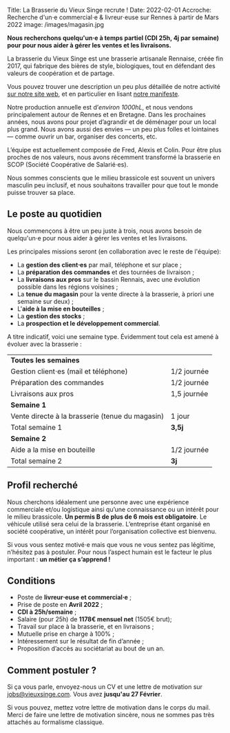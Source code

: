 Title: La Brasserie du Vieux Singe recrute !
Date: 2022-02-01
Accroche: Recherche d'un⋅e commercial⋅e & livreur⋅euse sur Rennes à partir de Mars 2022
image: /images/magasin.jpg

**Nous recherchons quelqu'un⋅e à temps partiel (CDI 25h, 4j par semaine) pour pour nous aider à gérer les ventes et les livraisons.**

La brasserie du Vieux Singe est une brasserie artisanale Rennaise, créée fin 2017, qui fabrique des bières de style, biologiques, tout en défendant des valeurs de coopération et de partage.

Vous pouvez trouver une description un peu plus détaillée de notre activité [sur notre site web](https://www.vieuxsinge.com), et en particulier en lisant [notre manifeste](https://www.vieuxsinge.com/manifeste.html).

Notre production annuelle est d’*environ 1000hL*, et nous vendons principalement autour de Rennes et en Bretagne. Dans les prochaines années, nous avons pour projet d’agrandir et de déménager pour un local plus grand. Nous avons aussi des envies — un peu plus folles et lointaines — comme ouvrir un bar, organiser des concerts, etc.

L’équipe est actuellement composée de Fred, Alexis et Colin. Pour être plus proches de nos valeurs, nous avons récemment transformé la brasserie en SCOP (Société Coopérative de Salarié⋅es).

Nous sommes conscients que le milieu brassicole est souvent un univers masculin peu inclusif, et nous souhaitons travailler pour que tout le monde puisse trouver sa place.

## Le poste au quotidien		

Nous commençons à être un peu juste à trois, nous avons besoin de quelqu'un⋅e pour nous aider à gérer les ventes et les livraisons.

Les principales missions seront (en collaboration avec le reste de l'équipe):

- La **gestion des client⋅es** par mail, téléphone et sur place ;
- La **préparation des commandes** et des tournées de livraison ;
- La **livraisons aux pros** sur le bassin Rennais, avec une évolution possible dans les régions voisines ;
- La **tenue du magasin** pour la vente directe à la brasserie, à priori une semaine sur deux) ;
- L'**aide à la mise en bouteilles** ;
- La **gestion des stocks** ;
- La **prospection et le développement commercial**.

A titre indicatif, voici une semaine type. Évidemment tout cela est amené à évoluer avec la brasserie :

|||
| -------- | -------------- |
| **Toutes les semaines** ||
| Gestion client⋅es (mail et téléphone)  | 1/2 journée  |
| Préparation des commandes | 1/2 journée |
| Livraisons aux pros	      |	1,5 journée
| **Semaine 1** ||
| Vente directe à la brasserie (tenue du magasin)	| 1 jour
| Total semaine 1 | **3,5j** |
| **Semaine 2** ||
| Aide a la mise en bouteille	|	1/2 journée
| Total semaine 2 | **3j** |

## Profil recherché

Nous cherchons idéalement une personne avec une expérience commerciale et/ou logistique ainsi qu’une connaissance ou un intérêt pour le milieu brassicole. **Un permis B de plus de 6 mois est obligatoire**. Le véhicule utilisé sera celui de la brasserie. L’entreprise étant organisé en société coopérative, un intérêt pour l’organisation collective est bienvenu.

Si vous vous sentez motivé⋅e mais que vous ne vous sentez pas légitime, n’hésitez pas à postuler. Pour nous l’aspect humain est le facteur le plus important : **un métier ça s’apprend !**

## Conditions

- Poste de **livreur⋅euse et commercial⋅e** ;
- Prise de poste en **Avril 2022** ;
- **CDI à 25h/semaine** ;
- Salaire (pour 25h) de **1178€ mensuel net** (1505€ brut);
- Travail sur place à la brasserie, et en livraisons ;
- Mutuelle prise en charge à 100% ;
- Intéressement sur le résultat de fin d’année ;
- Proposition d’accès au sociétariat au bout de un an.

## Comment postuler ?

Si ça vous parle, envoyez-nous un CV et une lettre de motivation sur [jobs@vieuxsinge.com](mailto:jobs@vieuxsinge.com). Vous avez **jusqu'au 27 Février**.

Si vous pouvez, mettez votre lettre de motivation dans le corps du mail. Merci de faire une lettre de motivation sincère, nous ne sommes pas très attachés au formalisme classique.
